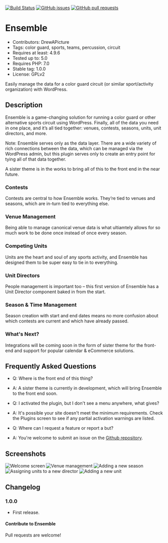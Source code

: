 [![Build Status](https://img.shields.io/travis/rust-lang/rust.svg)](https://travis-ci.org/DrewAPicture/ensemble)
[![GitHub issues](https://img.shields.io/github/issues/DrewAPicture/ensemble.svg)](https://github.com/DrewAPicture/ensemble/issues)
[![GitHub pull requests](https://img.shields.io/github/issues-pr/DrewAPicture/ensemble.svg)](https://github.com/DrewAPicture/ensemble/pulls)

# Ensemble

* Contributors: DrewAPicture
* Tags: color guard, sports, teams, percussion, circuit
* Requires at least: 4.9.6
* Tested up to: 5.0
* Requires PHP: 7.0
* Stable tag: 1.0.0
* License: GPLv2

Easily manage the data for a color guard circuit (or similar sport/activity organization) with WordPress.

## Description

Ensemble is a game-changing solution for running a color guard or other alternative sports circuit using WordPress. Finally, all of the data you need in one place, and it’s all tied together: venues, contests, seasons, units, unit directors, and more.

Note: Ensemble serves only as the data layer. There are a wide variety of rich connections between the data, which can be managed via the WordPress admin, but this plugin serves only to create an entry point for tying all of that data together.

A sister theme is in the works to bring all of this to the front end in the near future.

### Contests

Contests are central to how Ensemble works. They’re tied to venues and seasons, which are in-turn tied to everything else.

### Venue Management

Being able to manage canonical venue data is what ultiamtely allows for so much work to be done once instead of once every season.

### Competing Units

Units are the heart and soul of any sports activity, and Ensemble has designed them to be super easy to tie in to everything.

### Unit Directors

People management is important too – this first version of Ensemble has a Unit Director component baked in from the start.

### Season & Time Management

Season creation with start and end dates means no more confusion about which contests are current and which have already passed.

### What's Next?

Integrations will be coming soon in the form of sister theme for the front-end and support for popular calendar & eCommerce solutions.

## Frequently Asked Questions

* Q: Where is the front end of this thing?
* A: A sister theme is currently in development, which will bring Ensemble to the front end soon.

* Q: I activated the plugin, but I don't see a menu anywhere, what gives?
* A: It's possible your site doesn't meet the minimum requirements. Check the Plugins screen to see if any partial activation warnings are listed.

* Q: Where can I request a feature or report a but?
* A: You\'re welcome to submit an issue on the [Github repository](https://github.com/DrewAPicture/ensemble/issues).

## Screenshots

![Welcome screen](https://cl.ly/0b3v0m0e0F1b/Screen%20Shot%202018-05-19%20at%201.56.30%20AM.png)
![Venue management](https://cl.ly/1G3B2h2O1I1P/Screen%20Shot%202018-05-19%20at%201.32.37%20AM.png)
![Adding a new season](https://cl.ly/1F3c3f2r1t3r/Screen%20Shot%202018-05-19%20at%201.36.30%20AM.png)
![Assigning units to a new director](https://cl.ly/0F0920461E28/Screen%20Shot%202018-05-19%20at%201.50.46%20AM.png)
![Adding a new unit](https://cl.ly/3X0J1A2a0t0i/Screen%20Shot%202018-05-19%20at%201.50.01%20AM.png)

## Changelog

### 1.0.0

* First release.

#### Contribute to Ensemble

Pull requests are welcome!
